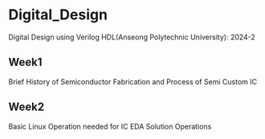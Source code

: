 # Digital_Design
Digital Design using Verilog HDL(Anseong Polytechnic University): 2024-2

## Week1
Brief History of Semiconductor Fabrication and Process of Semi Custom IC


## Week2
Basic Linux Operation needed for IC EDA Solution Operations

